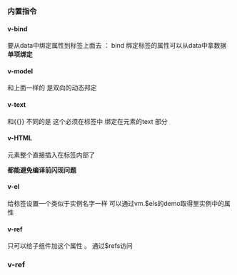 ### 内置指令

#### v-bind

要从data中绑定属性到标签上面去  ： bind  绑定标签的属性可以从data中拿数据    **单项绑定**

#### v-model 

和上面一样的   是双向的动态邦定

#### v-text

和{{}} 不同的是    这个必须在标签中    绑定在元素的text 部分

#### v-HTML

元素整个直接插入在标签内部了     

**都能避免编译前闪现问题**  

#### v-el 

给标签设置一个类似于实例名字一样  可以通过vm.$els的demo取得里实例中的属性

#### v-ref

只可以给子组件加这个属性  。 通过$refs访问  

### v-ref

### 

